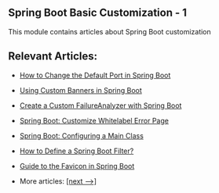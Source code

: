 ## Spring Boot Basic Customization - 1

This module contains articles about Spring Boot customization

## Relevant Articles:

- [How to Change the Default Port in Spring Boot](docs/SpringBoot_Change_Port.md)
- [Using Custom Banners in Spring Boot](docs/SpringBoot_Banner.md)
- [Create a Custom FailureAnalyzer with Spring Boot]()
- [Spring Boot: Customize Whitelabel Error Page]()
- [Spring Boot: Configuring a Main Class]()
- [How to Define a Spring Boot Filter?]()
- [Guide to the Favicon in Spring Boot]()

- More articles: [[next -->]](../spring-boot-basic-customization-2/README.md)